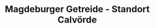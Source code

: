 ---
title: "Magdeburger Getreide - Standort Calvörde"
url: /calvoerde/magdeburger-getreide-standort-calvoerde/
shop: Landwirtschaftlich
---